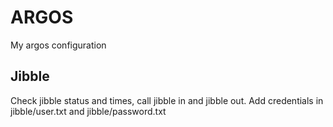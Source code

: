 # ARGOS
My argos configuration

## Jibble
Check jibble status and times, call jibble in and jibble out.
Add credentials in jibble/user.txt and jibble/password.txt